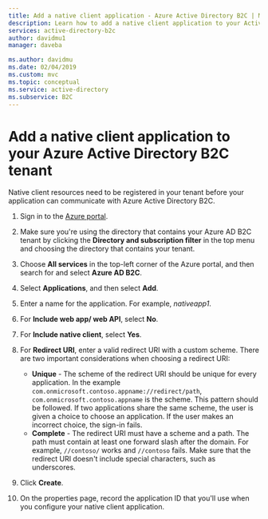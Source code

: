```yaml
---
title: Add a native client application - Azure Active Directory B2C | Microsoft Docs
description: Learn how to add a native client application to your Active Directory B2C tenant.
services: active-directory-b2c
author: davidmu1
manager: daveba

ms.author: davidmu
ms.date: 02/04/2019
ms.custom: mvc
ms.topic: conceptual
ms.service: active-directory
ms.subservice: B2C
---
```


# Add a native client application to your Azure Active Directory B2C tenant

Native client resources need to be registered in your tenant before your application can communicate with Azure Active Directory B2C.

1. Sign in to the [Azure portal](https://portal.azure.com).
2. Make sure you're using the directory that contains your Azure AD B2C tenant by clicking the **Directory and subscription filter** in the top menu and choosing the directory that contains your tenant.
3. Choose **All services** in the top-left corner of the Azure portal, and then search for and select **Azure AD B2C**.
1. Select **Applications**, and then select **Add**.
2. Enter a name for the application. For example, *nativeapp1*.
3. For **Include web app/ web API**, select **No**.
4. For **Include native client**, select **Yes**.
5. For **Redirect URI**, enter a valid redirect URI with a custom scheme. There are two important considerations when choosing a redirect URI:

    - **Unique** - The scheme of the redirect URI should be unique for every application. In the example `com.onmicrosoft.contoso.appname://redirect/path`, `com.onmicrosoft.contoso.appname` is the scheme. This pattern should be followed. If two applications share the same scheme, the user is given a choice to choose an application. If the user makes an incorrect choice, the sign-in fails.
    - **Complete** - The redirect URI must have a scheme and a path. The path must contain at least one forward slash after the domain. For example, `//contoso/` works and `//contoso` fails. Make sure that the redirect URI doesn't include special characters, such as underscores.

6. Click **Create**.
7. On the properties page, record the application ID that you'll use when you configure your native client application.
